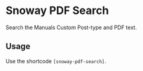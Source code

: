 # Snoway PDF Search
Search the Manuals Custom Post-type and PDF text.

## Usage
Use the shortcode `[snoway-pdf-search]`.
